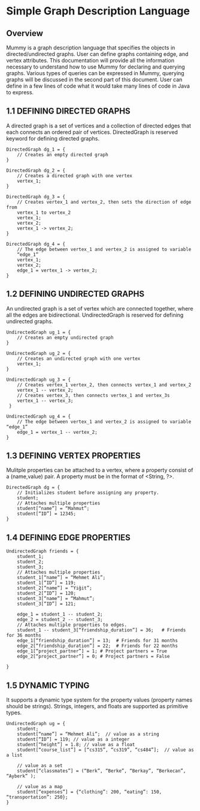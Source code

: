 # Simple Graph Description Language

## Overview

Mummy is a graph description language that specifies the objects in directed/undirected graphs. User can define graphs containing edge, and vertex attributes. This documentation will provide all the information necessary to understand how to use Mummy for declaring and querying graphs. Various types of queries can be expressed in Mummy, querying graphs will be discussed in the second part of this document. User can define in a few lines of code what it would take many lines of code in Java to express.

## 1.1 DEFINING DIRECTED GRAPHS

A directed graph is a set of vertices and a collection of directed edges that each connects an ordered pair of vertices. DirectedGraph is reserved keyword for defining directed graphs. 

    DirectedGraph dg_1 = { 
        // Creates an empty directed graph
    }

    DirectedGraph dg_2 = { 
        // Creates a directed graph with one vertex 
        vertex_1; 
    }

    DirectedGraph dg_3 = { 
        // Creates vertex_1 and vertex_2, then sets the direction of edge from 
        vertex_1 to vertex_2 
        vertex_1; 
        vertex_2;
        vertex_1 -> vertex_2;
    } 

    DirectedGraph dg_4 = { 
        // The edge between vertex_1 and vertex_2 is assigned to variable 
        “edge_1” 
        vertex_1; 
        vertex_2;
        edge_1 = vertex_1 -> vertex_2; 
    } 
## 1.2 DEFINING UNDIRECTED GRAPHS
An undirected graph is a set of vertex which are connected together, where all 
the edges are bidirectional. UndirectedGraph is reserved for defining undirected 
graphs.

    UndirectedGraph ug_1 = { 
        // Creates an empty undirected graph
    }

    UndirectedGraph ug_2 = { 
        // Creates an undirected graph with one vertex 
        vertex_1; 
    }

    UndirectedGraph ug_3 = { 
        // Creates vertex_1 vertex_2, then connects vertex_1 and vertex_2
        vertex_1 -- vertex_2;
        // Creates vertex_3, then connects vertex_1 and vertex_3s
        vertex_1 -- vertex_3;
     } 
    
    UndirectedGraph ug_4 = { 
        // The edge between vertex_1 and vertex_2 is assigned to variable “edge_1” 
        edge_1 = vertex_1 -- vertex_2; 
    } 

## 1.3 DEFINING VERTEX PROPERTIES

Mulitple properties can be attached to a vertex, where a property consist of a (name,value) pair. A property must be in the format of <String, ?>.  

    DirectedGraph dg = { 
        // Initializes student before assigning any property. 
        student; 
        // Attaches multiple properties 
        student[“name”] = “Mahmut”; 
        student[“ID”] = 12345;
    }  

## 1.4 DEFINING EDGE PROPERTIES

    UndirectedGraph friends = { 
        student_1; 
        student_2;
        student_3; 
        // Attaches multiple properties 
        student_1[“name”] = “Mehmet Ali”; 
        student_1[“ID”] = 119; 
        student_2[“name”] = “Yiğit”; 
        student_2[“ID”] = 120;
        student_3[“name”] = “Mahmut”; 
        student_3[“ID”] = 121; 
        
        edge_1 = student_1 -- student_2; 
        edge_2 = student_2 -- student_3; 
        // Attaches multiple properties to edges.
        student_1 -- student_3[“friendship_duration”] = 36;   # Friends for 36 months
        edge_1[“friendship_duration”] = 13;  # Friends for 31 months
        edge_2[“friendship_duration”] = 22;  # Friends for 22 months 
        edge_1[“project_partner”] = 1; # Project partners = True 
        edge_2[“project_partner”] = 0; # Project partners = False
    
    }

## 1.5 DYNAMIC TYPING
It supports a dynamic type system for the property values (property names should be strings). Strings, integers, and floats are supported as primitive types.
    

    UndirectedGraph ug = { 
        student;
        student[“name”] = “Mehmet Ali”;  // value as a string
        student[“ID”] = 119; // value as a integer
        student[“height”] = 1.8; // value as a float 
        student[“course_list”] = [“cs315”, “cs319”, “cs484”];  // value as a list
        
        // value as a set
        student[“classmates”] = (“Berk”, “Berke”, “Berkay”, “Berkecan”, “Ayberk” );
        
        // value as a map
        student[“expenses”] = {“clothing”: 200, “eating”: 150, “transportation”: 250};
    }
